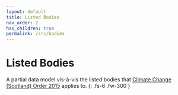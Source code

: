```yaml
---
layout: default
title: Listed Bodies
nav_order: 2
has_children: true
permalink: /src/bodies
---
```


# Listed Bodies

A partial data model vis-à-vis the listed bodies that <a href="https://www.legislation.gov.uk/ssi/2015/347/contents/made" target="_blank">Climate Change (Scotland) Order 2015</a> applies to.
{: .fs-6 .fw-300 }
